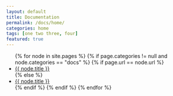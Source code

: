 ```yaml
---
layout: default
title: Documentation
permalink: /docs/home/
categories: home
tags: [one two three, four]
featured: true
---
```


<ul>
{% for node in site.pages %}
  {% if page.categories != null and node.categories == "docs" %}
    {% if page.url == node.url %}
      <li class="active"><a href="{{ node.url }}">{{ node.title }}</a></li>
    {% else %}
      <li><a href="{{ node.url }}">{{ node.title }}</a></li>
    {% endif %}
  {% endif %}
{% endfor %}
</ul>

